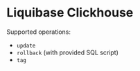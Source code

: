 # Liquibase Clickhouse

Supported operations: 
- `update`
- `rollback` (with provided SQL script)
- `tag`